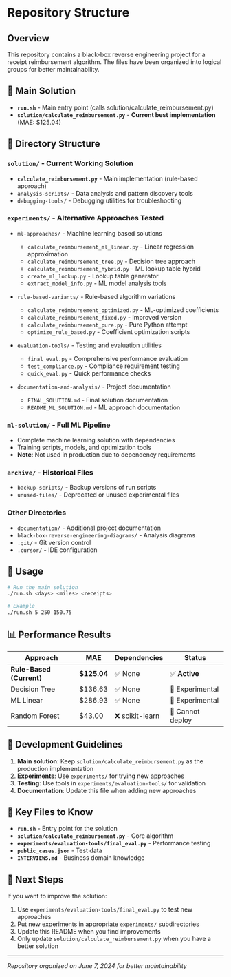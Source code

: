 # Repository Structure

## Overview
This repository contains a black-box reverse engineering project for a receipt reimbursement algorithm. The files have been organized into logical groups for better maintainability.

## 🎯 **Main Solution**
- **`run.sh`** - Main entry point (calls solution/calculate_reimbursement.py)
- **`solution/calculate_reimbursement.py`** - **Current best implementation** (MAE: $125.04)

## 📁 **Directory Structure**

### `solution/` - Current Working Solution
- **`calculate_reimbursement.py`** - Main implementation (rule-based approach)
- `analysis-scripts/` - Data analysis and pattern discovery tools
- `debugging-tools/` - Debugging utilities for troubleshooting

### `experiments/` - Alternative Approaches Tested
- `ml-approaches/` - Machine learning based solutions
  - `calculate_reimbursement_ml_linear.py` - Linear regression approximation
  - `calculate_reimbursement_tree.py` - Decision tree approach  
  - `calculate_reimbursement_hybrid.py` - ML lookup table hybrid
  - `create_ml_lookup.py` - Lookup table generator
  - `extract_model_info.py` - ML model analysis tools

- `rule-based-variants/` - Rule-based algorithm variations
  - `calculate_reimbursement_optimized.py` - ML-optimized coefficients
  - `calculate_reimbursement_fixed.py` - Improved version
  - `calculate_reimbursement_pure.py` - Pure Python attempt
  - `optimize_rule_based.py` - Coefficient optimization scripts

- `evaluation-tools/` - Testing and evaluation utilities
  - `final_eval.py` - Comprehensive performance evaluation
  - `test_compliance.py` - Compliance requirement testing
  - `quick_eval.py` - Quick performance checks

- `documentation-and-analysis/` - Project documentation
  - `FINAL_SOLUTION.md` - Final solution documentation
  - `README_ML_SOLUTION.md` - ML approach documentation

### `ml-solution/` - Full ML Pipeline
- Complete machine learning solution with dependencies
- Training scripts, models, and optimization tools
- **Note**: Not used in production due to dependency requirements

### `archive/` - Historical Files
- `backup-scripts/` - Backup versions of run scripts
- `unused-files/` - Deprecated or unused experimental files

### Other Directories
- `documentation/` - Additional project documentation
- `black-box-reverse-engineering-diagrams/` - Analysis diagrams
- `.git/` - Git version control
- `.cursor/` - IDE configuration

## 🚀 **Usage**

```bash
# Run the main solution
./run.sh <days> <miles> <receipts>

# Example
./run.sh 5 250 150.75
```

## 📊 **Performance Results**

| Approach | MAE | Dependencies | Status |
|----------|-----|--------------|---------|
| **Rule-Based (Current)** | **$125.04** | ✅ None | ✅ **Active** |
| Decision Tree | $136.63 | ✅ None | 🧪 Experimental |
| ML Linear | $286.93 | ✅ None | 🧪 Experimental |
| Random Forest | $43.00 | ❌ scikit-learn | 🚫 Cannot deploy |

## 🔧 **Development Guidelines**

1. **Main solution**: Keep `solution/calculate_reimbursement.py` as the production implementation
2. **Experiments**: Use `experiments/` for trying new approaches
3. **Testing**: Use tools in `experiments/evaluation-tools/` for validation
4. **Documentation**: Update this file when adding new approaches

## 📝 **Key Files to Know**

- **`run.sh`** - Entry point for the solution
- **`solution/calculate_reimbursement.py`** - Core algorithm
- **`experiments/evaluation-tools/final_eval.py`** - Performance testing
- **`public_cases.json`** - Test data
- **`INTERVIEWS.md`** - Business domain knowledge

## 🎯 **Next Steps**

If you want to improve the solution:
1. Use `experiments/evaluation-tools/final_eval.py` to test new approaches
2. Put new experiments in appropriate `experiments/` subdirectories  
3. Update this README when you find improvements
4. Only update `solution/calculate_reimbursement.py` when you have a better solution

---
*Repository organized on June 7, 2024 for better maintainability* 